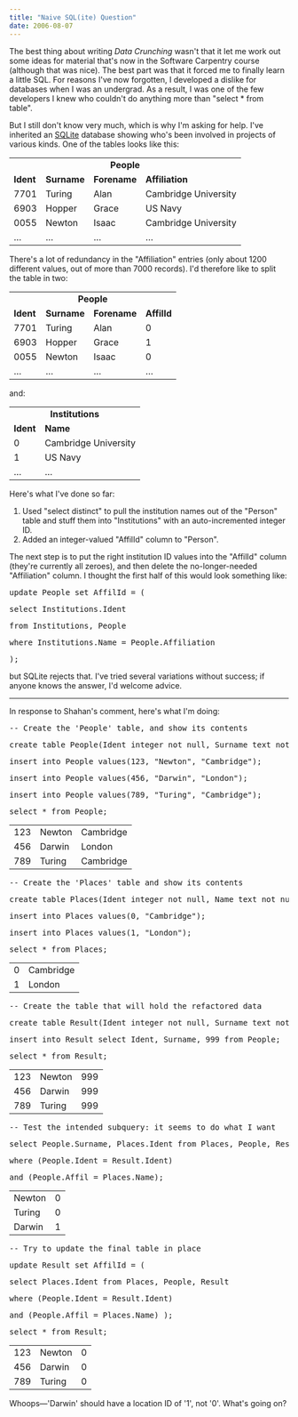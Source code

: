 ```yaml
---
title: "Naive SQL(ite) Question"
date: 2006-08-07
---
```

The best thing about writing <cite>Data Crunching</cite> wasn't that it let me work out some ideas for material that's now in the Software Carpentry course (although that was nice).  The best part was that it forced me to finally learn a little SQL.  For reasons I've now forgotten, I developed a dislike for databases when I was an undergrad.  As a result, I was one of the few developers I knew who couldn't do anything more than "select * from table".

But I still don't know very much, which is why I'm asking for help. I've inherited an <a href="http://www.sqlite.org">SQLite</a> database showing who's been involved in projects of various kinds.  One of the tables looks like this:
<table class="centered">
<tr>
<td align="center" colspan="4"><strong>People</strong></td>
</tr>
<tr>
<td><strong>Ident</strong></td>
<td><strong>Surname</strong></td>
<td><strong>Forename</strong></td>
<td><strong>Affiliation</strong></td>
</tr>
<tr>
<td>7701</td>
<td>Turing</td>
<td>Alan</td>
<td>Cambridge University</td>
</tr>
<tr>
<td>6903</td>
<td>Hopper</td>
<td>Grace</td>
<td>US Navy</td>
</tr>
<tr>
<td>0055</td>
<td>Newton</td>
<td>Isaac</td>
<td>Cambridge University</td>
</tr>
<tr>
<td>…</td>
<td>…</td>
<td>…</td>
<td>…</td>
</tr>
</table>
There's a lot of redundancy in the "Affiliation" entries (only about 1200 different values, out of more than 7000 records).  I'd therefore like to split the table in two:
<table class="centered">
<tr>
<td align="center" colspan="4"><strong>People</strong></td>
</tr>
<tr>
<td><strong>Ident</strong></td>
<td><strong>Surname</strong></td>
<td><strong>Forename</strong></td>
<td><strong>AffilId</strong></td>
</tr>
<tr>
<td>7701</td>
<td>Turing</td>
<td>Alan</td>
<td>0</td>
</tr>
<tr>
<td>6903</td>
<td>Hopper</td>
<td>Grace</td>
<td>1</td>
</tr>
<tr>
<td>0055</td>
<td>Newton</td>
<td>Isaac</td>
<td>0</td>
</tr>
<tr>
<td>…</td>
<td>…</td>
<td>…</td>
<td>…</td>
</tr>
</table>
and:
<table class="centered">
<tr>
<td align="center" colspan="2"><strong>Institutions</strong></td>
</tr>
<tr>
<td><strong>Ident</strong></td>
<td><strong>Name</strong></td>
</tr>
<tr>
<td>0</td>
<td>Cambridge University</td>
</tr>
<tr>
<td>1</td>
<td>US Navy</td>
</tr>
<tr>
<td>…</td>
<td>…</td>
</tr>
</table>
Here's what I've done so far:
<ol>
  <li>Used "select distinct" to pull the institution names out of the   "Person" table and stuff them into "Institutions" with an   auto-incremented integer ID.</li>
  <li>Added an integer-valued "AffilId" column to "Person".</li>
</ol>
The next step is to put the right institution ID values into the "AffilId" column (they're currently all zeroes), and then delete the no-longer-needed "Affiliation" column.  I thought the first half of this would look something like:
<pre>update People set AffilId = (</pre>
<pre>select Institutions.Ident</pre>
<pre>from Institutions, People</pre>
<pre>where Institutions.Name = People.Affiliation</pre>
<pre>);</pre>
but SQLite rejects that.  I've tried several variations without success; if anyone knows the answer, I'd welcome advice.

<hr />In response to Shahan's comment, here's what I'm doing:
<pre>-- Create the 'People' table, and show its contents</pre>
<pre>create table People(Ident integer not null, Surname text not null, Affil text not null);</pre>
<pre>insert into People values(123, "Newton", "Cambridge");</pre>
<pre>insert into People values(456, "Darwin", "London");</pre>
<pre>insert into People values(789, "Turing", "Cambridge");</pre>
<pre>select * from People;</pre>
<table class="centered">
<tr>
<td>123</td>
<td>Newton</td>
<td>Cambridge</td>
</tr>
<tr>
<td>456</td>
<td>Darwin</td>
<td>London</td>
</tr>
<tr>
<td>789</td>
<td>Turing</td>
<td>Cambridge</td>
</tr>
</table>
<pre>-- Create the 'Places' table and show its contents</pre>
<pre>create table Places(Ident integer not null, Name text not null);</pre>
<pre>insert into Places values(0, "Cambridge");</pre>
<pre>insert into Places values(1, "London");</pre>
<pre>select * from Places;</pre>
<table class="centered">
<tr>
<td>0</td>
<td>Cambridge</td>
</tr>
<tr>
<td>1</td>
<td>London</td>
</tr>
</table>
<pre>-- Create the table that will hold the refactored data</pre>
<pre>create table Result(Ident integer not null, Surname text not null, AffilId integer not null);</pre>
<pre>insert into Result select Ident, Surname, 999 from People;</pre>
<pre>select * from Result;</pre>
<table class="centered">
<tr>
<td>123</td>
<td>Newton</td>
<td>999</td>
</tr>
<tr>
<td>456</td>
<td>Darwin</td>
<td>999</td>
</tr>
<tr>
<td>789</td>
<td>Turing</td>
<td>999</td>
</tr>
</table>
<pre>-- Test the intended subquery: it seems to do what I want</pre>
<pre>select People.Surname, Places.Ident from Places, People, Result</pre>
<pre>where (People.Ident = Result.Ident)</pre>
<pre>and (People.Affil = Places.Name);</pre>
<table class="centered">
<tr>
<td>Newton</td>
<td>0</td>
</tr>
<tr>
<td>Turing</td>
<td>0</td>
</tr>
<tr>
<td>Darwin</td>
<td>1</td>
</tr>
</table>
<pre>-- Try to update the final table in place</pre>
<pre>update Result set AffilId = (</pre>
<pre>select Places.Ident from Places, People, Result</pre>
<pre>where (People.Ident = Result.Ident)</pre>
<pre>and (People.Affil = Places.Name) );</pre>
<pre>select * from Result;</pre>
<table class="centered">
<tr>
<td>123</td>
<td>Newton</td>
<td>0</td>
</tr>
<tr>
<td>456</td>
<td>Darwin</td>
<td>0</td>
</tr>
<tr>
<td>789</td>
<td>Turing</td>
<td>0</td>
</tr>
</table>
Whoops—'Darwin' should have a location ID of '1', not '0'.  What's going on?
